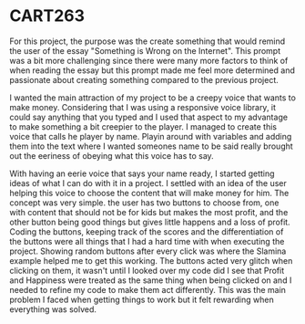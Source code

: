 # CART263

For this project, the purpose was the create something that would remind the user of the essay "Something is Wrong on the Internet".  This prompt was a bit more challenging since there were many more factors to think of when reading the essay but this prompt made me feel more determined and passionate about creating something compared to the previous project.

I wanted the main attraction of my project to be a creepy voice that wants to make money.  Considering that I was using a responsive voice library, it could say anything that you typed and I used that aspect to my advantage to make something a bit creepier to the player.  I managed to create this voice that calls he player by name.  Playin around with variables and adding them into the text where I wanted someones name to be said really brought out the eeriness of obeying what this voice has to say.  

With having an eerie voice that says your name ready, I started getting ideas of what I can do with it in a project.  I settled with an idea of the user helping this voice to choose the content that will make money for him.  The concept was very simple.  the user has two buttons to choose from, one with content that should not be for kids but makes the most profit, and the other button being good things but gives little happens and a loss of profit.  Coding the buttons, keeping track of the scores and the differentiation of the buttons were all things that I had a hard time with when executing the project.  Showing random buttons after every click was where the Slamina example helped me to get this working.  The buttons acted very glitch when clicking on them, it wasn't until I looked over my code did I see that Profit and Happiness were treated as the same thing when being clicked on and I needed to refine my code to make them act differently.  This was the main problem I faced when getting things to work but it felt rewarding when everything was solved.  

